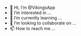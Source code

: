 - 👋 Hi, I’m @VikingsApp
- 👀 I’m interested in ...
- 🌱 I’m currently learning ...
- 💞️ I’m looking to collaborate on ...
- 📫 How to reach me ...

<!---
VikingsApp/VikingsApp is a ✨ special ✨ repository because its `README.md` (this file) appears on your GitHub profile.
You can click the Preview link to take a look at your changes.
--->
